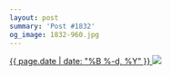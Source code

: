 ```yaml
---
layout: post
summary: 'Post #1832'
og_image: 1832-960.jpg
---
```


<p>
 <time>
  <a href="/1832">
   {{ page.date | date: "%B %-d, %Y" }}
  </a>
 </time>
 <a href="/1832">
  <img sizes="(min-width: 700px) 50vw, calc(100vw - 2rem)" src="{{ site.assets_url }}/1832-480.jpg" srcset="{{ site.assets_url }}/1832-240.jpg 240w, {{ site.assets_url }}/1832-480.jpg 480w, {{ site.assets_url }}/1832-720.jpg 720w, {{ site.assets_url }}/1832-960.jpg 960w"/>
 </a>
</p>
